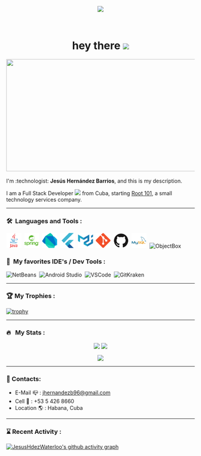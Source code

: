 <p align="center"><img src="https://media.giphy.com/media/M9gbBd9nbDrOTu1Mqx/giphy.gif" width="100"/></p>
<p align="center">
<p align="center"><img src="https://komarev.com/ghpvc/?username=JesusHdezWaterloo&style=flat-square&color=blue" alt=""></p>

<h1 align="center">hey there <img src="https://media.giphy.com/media/hvRJCLFzcasrR4ia7z/giphy.gif" width="30px"></h1>

<p align="center"><img src="https://media.giphy.com/media/dWesBcTLavkZuG35MI/giphy.gif" width="600" height="300"  /></p>


<p align="left"> 
I'm :technologist: <strong>Jesús Hernández Barrios</strong>, and this is my description.
</p>

I am a Full Stack Developer <img src="https://media.giphy.com/media/WUlplcMpOCEmTGBtBW/giphy.gif" width="30"> from Cuba, starting [Root 101](), a small technology services company.

---

### 🛠 &nbsp;Languages and Tools :

<p>
<img src="https://github.com/devicons/devicon/blob/master/icons/java/java-original-wordmark.svg" title="Java" alt="Java" width="40" height="40"/>&nbsp;
<img src="https://github.com/devicons/devicon/blob/master/icons/spring/spring-original-wordmark.svg" title="Spring" alt="Spring" width="40" height="40"/>&nbsp;
<img src="https://github.com/devicons/devicon/blob/master/icons/dart/dart-original.svg" title="Dart" alt="Dart" width="40" height="40"/>&nbsp;
<img src="https://github.com/devicons/devicon/blob/master/icons/flutter/flutter-original.svg" title="Flutter" alt="Flutter" width="40" height="40"/>&nbsp;
<img src="https://github.com/devicons/devicon/blob/master/icons/materialui/materialui-original.svg" title="Material UI" alt="Material UI" width="40" height="40"/>&nbsp;
<img src="https://github.com/devicons/devicon/blob/master/icons/git/git-original.svg" title="Git" alt="Git" width="40" height="40"/>&nbsp;
<img src="https://github.com/devicons/devicon/blob/master/icons/github/github-original.svg" title="Github" alt="Github" width="40" height="40"/>&nbsp;
<img src="https://github.com/devicons/devicon/blob/master/icons/mysql/mysql-original-wordmark.svg" title="MySQL"  alt="MySQL" width="40" height="40"/>&nbsp;
<img src="https://raw.githubusercontent.com/objectbox/objectbox-dart/main/.github/logo.png" title="ObjectBox"  alt="ObjectBox" width="120" height="40"/>&nbsp;
</p>

### 🦄 &nbsp;My favorites IDE's / Dev Tools :

<p>
<img src="https://img.icons8.com/windows/50/000000/netbeans.png" title="NetBeans" alt="NetBeans" width="40" height="40"/>&nbsp;
<img src="https://img.icons8.com/ios/50/000000/android-studio--v3.png" title="Android Studio" alt="Android Studio" width="40" height="40"/>&nbsp;
<img src="https://img.icons8.com/color/48/000000/visual-studio-code-2019.png" title="VSCode" alt="VSCode" width="40" height="40"/>&nbsp;
<img src="https://img.icons8.com/windows/32/000000/gitkraken.png" title="GitKraken" alt="GitKraken" width="40" height="40"/>&nbsp;
</p>

---

### 🏆 My Trophies :

[![trophy](https://github-profile-trophy.vercel.app/?username=JesusHdezWaterloo)](https://github.com/JesusHdezWaterloo)

---

### 🔥 &nbsp; My Stats :

<div align="center">
  <img height="160px" align="center" src="https://github-readme-stats.vercel.app/api?username=JesusHdezWaterloo&count_private=true&theme=merko&show_icons=true" />

  <img height="160px" align="center" src="http://github-readme-streak-stats.herokuapp.com?user=JesusHdezWaterloo&theme=dark&background=000000)](https://git.io/streak-stats" />
</div>

<p align="center">
  <img align="center" src="https://github-readme-stats.vercel.app/api/top-langs/?username=JesusHdezWaterloo&layout=compact&theme=vision-friendly-dark" />
</p>


---

### :fax: Contacts:
- E-Mail :mailbox_closed: : jhernandezb96@gmail.com
- Cell :iphone: : +53 5 426 8660
- Location :earth_americas: : Habana, Cuba

---

### ⌛ Recent Activity :

[![JesusHdezWaterloo's github activity graph](https://activity-graph.herokuapp.com/graph?username=JesusHdezWaterloo&theme=react-dark)](https://github.com/JesusHdezWaterloo)
